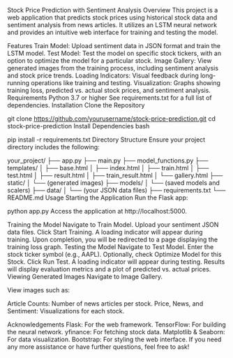 Stock Price Prediction with Sentiment Analysis
Overview
This project is a web application that predicts stock prices using historical stock data and sentiment analysis from news articles. It utilizes an LSTM neural network and provides an intuitive web interface for training and testing the model.

Features
Train Model: Upload sentiment data in JSON format and train the LSTM model.
Test Model: Test the model on specific stock tickers, with an option to optimize the model for a particular stock.
Image Gallery: View generated images from the training process, including sentiment analysis and stock price trends.
Loading Indicators: Visual feedback during long-running operations like training and testing.
Visualization: Graphs showing training loss, predicted vs. actual stock prices, and sentiment analysis.
Requirements
Python 3.7 or higher
See requirements.txt for a full list of dependencies.
Installation
Clone the Repository

git clone https://github.com/yourusername/stock-price-prediction.git
cd stock-price-prediction
Install Dependencies
bash

pip install -r requirements.txt
Directory Structure
Ensure your project directory includes the following:

your_project/
├── app.py
├── main.py
├── model_functions.py
├── templates/
│   ├── base.html
│   ├── index.html
│   ├── train.html
│   ├── test.html
│   ├── result.html
│   ├── train_result.html
│   └── gallery.html
├── static/
│   └── (generated images)
├── models/
│   └── (saved models and scalers)
├── data/
│   └── (your JSON data files)
├── requirements.txt
└── README.md
Usage
Starting the Application
Run the Flask app:

python app.py
Access the application at http://localhost:5000.

Training the Model
Navigate to Train Model.
Upload your sentiment JSON data files.
Click Start Training.
A loading indicator will appear during training.
Upon completion, you will be redirected to a page displaying the training loss graph.
Testing the Model
Navigate to Test Model.
Enter the stock ticker symbol (e.g., AAPL).
Optionally, check Optimize Model for this Stock.
Click Run Test.
A loading indicator will appear during testing.
Results will display evaluation metrics and a plot of predicted vs. actual prices.
Viewing Generated Images
Navigate to Image Gallery.

View images such as:

Article Counts: Number of news articles per stock.
Price, News, and Sentiment: Visualizations for each stock.

Acknowledgements
Flask: For the web framework.
TensorFlow: For building the neural network.
yfinance: For fetching stock data.
Matplotlib & Seaborn: For data visualization.
Bootstrap: For styling the web interface.
If you need any more assistance or have further questions, feel free to ask!